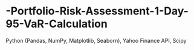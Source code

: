 # -Portfolio-Risk-Assessment-1-Day-95-VaR-Calculation
Python (Pandas, NumPy, Matplotlib, Seaborn), Yahoo Finance API, Scipy
